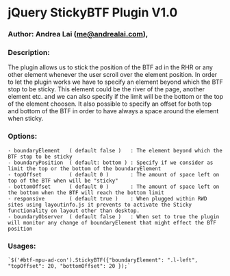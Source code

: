 # jQuery StickyBTF Plugin V1.0 #

### Author: Andrea Lai (me@andrealai.com), ###

### Description: ###
The plugin allows us to stick the position of the BTF ad in the RHR or any other element whenever the user scroll over the element position.
In order to let the plugin works we have to specify an element beyond which the BTF stop to be sticky.
This element could be the river of the page, another element etc. and we can also specify if the limit will be the bottom or the top of the element choosen.
It also possible to specify an offset for both top and bottom of the BTF in order to have always a space around the element when sticky.

### Options: ###

	- boundaryElement 	( default false ) 	: The element beyond which the BTF stop to be sticky
	- boundaryPosition 	( default: bottom )	: Specify if we consider as limit the top or the bottom of the boundaryElement
	- topOffset 		( default 0 )		: The amount of space left on top of the BTF when will be "sticky"
	- bottomOffset 		( default 0 )		: The amount of space left on the bottom when the BTF will reach the bottom limit
	- responsive 		( default true )	: When plugged within RWD sites using layoutinfo.js it prevents to activate the Sticky functionality on layout other than desktop.
	- boundaryObserver	( default false )	: When set to true the plugin will monitor any change of boundaryElement that might effect the BTF position 

### Usages: ###

	`$('#btf-mpu-ad-con').StickyBTF({"boundaryElement": ".l-left", "topOffset": 20, "bottomOffset": 20 });`
